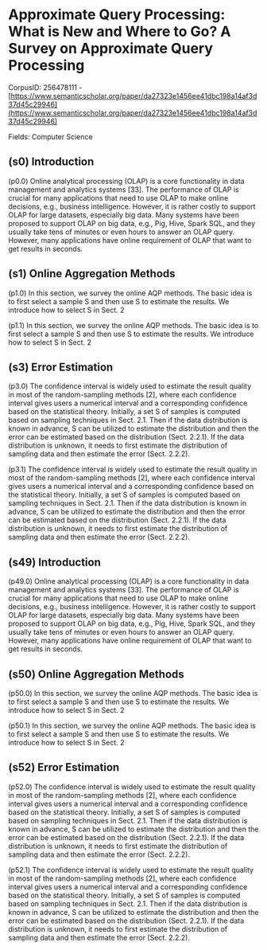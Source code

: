 # Approximate Query Processing: What is New and Where to Go? A Survey on Approximate Query Processing

CorpusID: 256478111 - [https://www.semanticscholar.org/paper/da27323e1456ee41dbc198a14af3d37d45c29946](https://www.semanticscholar.org/paper/da27323e1456ee41dbc198a14af3d37d45c29946)

Fields: Computer Science

## (s0) Introduction
(p0.0) Online analytical processing (OLAP) is a core functionality in data management and analytics systems [33]. The performance of OLAP is crucial for many applications that need to use OLAP to make online decisions, e.g., business intelligence. However, it is rather costly to support OLAP for large datasets, especially big data. Many systems have been proposed to support OLAP on big data, e.g., Pig, Hive, Spark SQL, and they usually take tens of minutes or even hours to answer an OLAP query. However, many applications have online requirement of OLAP that want to get results in seconds.
## (s1) Online Aggregation Methods
(p1.0) In this section, we survey the online AQP methods. The basic idea is to first select a sample S and then use S to estimate the results. We introduce how to select S in Sect. 2 

(p1.1) In this section, we survey the online AQP methods. The basic idea is to first select a sample S and then use S to estimate the results. We introduce how to select S in Sect. 2 
## (s3) Error Estimation
(p3.0) The confidence interval is widely used to estimate the result quality in most of the random-sampling methods [2], where each confidence interval gives users a numerical interval and a corresponding confidence based on the statistical theory. Initially, a set S of samples is computed based on sampling techniques in Sect. 2.1. Then if the data distribution is known in advance, S can be utilized to estimate the distribution and then the error can be estimated based on the distribution (Sect. 2.2.1). If the data distribution is unknown, it needs to first estimate the distribution of sampling data and then estimate the error (Sect. 2.2.2).

(p3.1) The confidence interval is widely used to estimate the result quality in most of the random-sampling methods [2], where each confidence interval gives users a numerical interval and a corresponding confidence based on the statistical theory. Initially, a set S of samples is computed based on sampling techniques in Sect. 2.1. Then if the data distribution is known in advance, S can be utilized to estimate the distribution and then the error can be estimated based on the distribution (Sect. 2.2.1). If the data distribution is unknown, it needs to first estimate the distribution of sampling data and then estimate the error (Sect. 2.2.2).
## (s49) Introduction
(p49.0) Online analytical processing (OLAP) is a core functionality in data management and analytics systems [33]. The performance of OLAP is crucial for many applications that need to use OLAP to make online decisions, e.g., business intelligence. However, it is rather costly to support OLAP for large datasets, especially big data. Many systems have been proposed to support OLAP on big data, e.g., Pig, Hive, Spark SQL, and they usually take tens of minutes or even hours to answer an OLAP query. However, many applications have online requirement of OLAP that want to get results in seconds.
## (s50) Online Aggregation Methods
(p50.0) In this section, we survey the online AQP methods. The basic idea is to first select a sample S and then use S to estimate the results. We introduce how to select S in Sect. 2 

(p50.1) In this section, we survey the online AQP methods. The basic idea is to first select a sample S and then use S to estimate the results. We introduce how to select S in Sect. 2 
## (s52) Error Estimation
(p52.0) The confidence interval is widely used to estimate the result quality in most of the random-sampling methods [2], where each confidence interval gives users a numerical interval and a corresponding confidence based on the statistical theory. Initially, a set S of samples is computed based on sampling techniques in Sect. 2.1. Then if the data distribution is known in advance, S can be utilized to estimate the distribution and then the error can be estimated based on the distribution (Sect. 2.2.1). If the data distribution is unknown, it needs to first estimate the distribution of sampling data and then estimate the error (Sect. 2.2.2).

(p52.1) The confidence interval is widely used to estimate the result quality in most of the random-sampling methods [2], where each confidence interval gives users a numerical interval and a corresponding confidence based on the statistical theory. Initially, a set S of samples is computed based on sampling techniques in Sect. 2.1. Then if the data distribution is known in advance, S can be utilized to estimate the distribution and then the error can be estimated based on the distribution (Sect. 2.2.1). If the data distribution is unknown, it needs to first estimate the distribution of sampling data and then estimate the error (Sect. 2.2.2).
